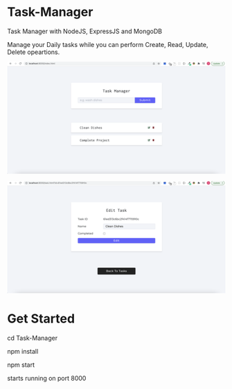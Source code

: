 # Task-Manager

Task Manager with NodeJS, ExpressJS and MongoDB

Manage your Daily tasks while you can perform Create, Read, Update, Delete opeartions.

![](/Screenshot1.png)

![](/Screenshot2.png)

# Get Started

cd Task-Manager

npm install

npm start

starts running on port 8000
